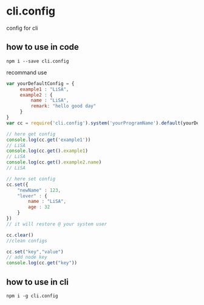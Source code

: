 # cli.config
config for cli


## how to use  in code
```shell
npm i --save cli.config
```
recommand use
```js
var yourDefaultConfig = {
     example1 : "LiSA",
     example2 : {
         name : "LiSA",
         remark: "hello good day"
     }
}
var cc = require('cli.config').system('yourProgramName').default(yourDefaultConfig)

// here get config
console.log(cc.get('example1'))
// LiSA
console.log(cc.get().example1)
// LiSA
console.log(cc.get().example2.name)
// LiSA

// here set config
cc.set({
    "newName" : 123,
    "lover" : {
        name : "LiSA",
        age : 32
    }
}) 
// it will restore @ your system user

cc.clear()
//clean configs 

cc.set("key","value")
// add node key
console.log(cc.get("key"))

```

## how to use in cli
```shell
npm i -g cli.config
```
```shell
```